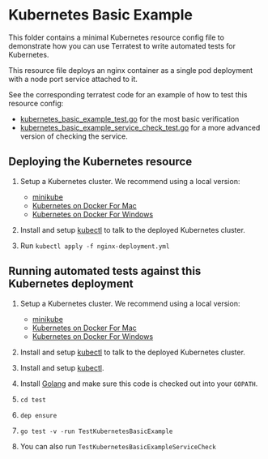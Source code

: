 # Kubernetes Basic Example

This folder contains a minimal Kubernetes resource config file to demonstrate how you can use Terratest to write
automated tests for Kubernetes.

This resource file deploys an nginx container as a single pod deployment with a node port service attached to it.

See the corresponding terratest code for an example of how to test this resource config:
- [kubernetes_basic_example_test.go](../test/kubernetes_basic_example_test.go) for the most basic verification
- [kubernetes_basic_example_service_check_test.go](../test/kubernetes_basic_example_service_check_test.go) for a more
  advanced version of checking the service.


## Deploying the Kubernetes resource

1. Setup a Kubernetes cluster. We recommend using a local version:
    - [minikube](https://github.com/kubernetes/minikube)
    - [Kubernetes on Docker For Mac](https://docs.docker.com/docker-for-mac/kubernetes/)
    - [Kubernetes on Docker For Windows](https://docs.docker.com/docker-for-windows/kubernetes/)

1. Install and setup [kubectl](https://kubernetes.io/docs/tasks/tools/install-kubectl/) to talk to the deployed
   Kubernetes cluster.
1. Run `kubectl apply -f nginx-deployment.yml`


## Running automated tests against this Kubernetes deployment

1. Setup a Kubernetes cluster. We recommend using a local version:
    - [minikube](https://github.com/kubernetes/minikube)
    - [Kubernetes on Docker For Mac](https://docs.docker.com/docker-for-mac/kubernetes/)
    - [Kubernetes on Docker For Windows](https://docs.docker.com/docker-for-windows/kubernetes/)

1. Install and setup [kubectl](https://kubernetes.io/docs/tasks/tools/install-kubectl/) to talk to the deployed
   Kubernetes cluster.
1. Install and setup [kubectl](https://kubernetes.io/docs/tasks/tools/install-kubectl/).
1. Install [Golang](https://golang.org/) and make sure this code is checked out into your `GOPATH`.
1. `cd test`
1. `dep ensure`
1. `go test -v -run TestKubernetesBasicExample`
1. You can also run `TestKubernetesBasicExampleServiceCheck`
